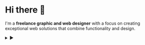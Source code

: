 <!--
**phirebase/phirebase** is a ✨ _special_ ✨ repository because its `README.md` (this file) appears on your GitHub profile.
-->

# Hi there 👋

I'm a **freelance graphic and web designer** with a focus on creating exceptional web solutions that combine functionality and design.  
<details>
  <summary>▶</summary>
My expertise lies in:

- 🖌️ Designing **modern, responsive websites** for WordPress and WooCommerce.    
- 🔧 Developing custom themes, plugins, templates, and modules.  
- 🚀 Crafting user-friendly and visually stunning digital experiences.    

---

## 🛠️ What I Do

- 💡 **WordPress Specialist**: From custom themes to advanced plugins.  
- 🛍️ **WooCommerce Expert**: Tailored eCommerce solutions.  
- 🎨 **Divi Enthusiast**: Customizing and enhancing Divi websites to match unique needs.  
- 🤝 **Collaboration-Focused**: Delivering exceptional results for every project.  
- 🌱 **Lifelong Learner**: Exploring the latest web technologies and design trends.    
- 💬 **Community-Oriented**: Helping others with WordPress and WooCommerce development.    

---

## 📊 By the Numbers:

- 🌐 **235+ Websites**: Modern, responsive, and user-friendly designs.  
- 🖨️ **1540 Prints**: From logos to marketing materials, crafted to make lasting impressions.  
- 🛠️ **17+ Years of Experience**: Turning ideas into reality for businesses and individuals.  

---

## 🌍 About Me

- 📍 **Based in the Czech Republic**  
- 💼 **Open to Freelance Collaborations and New Projects**  
- 🔗 **Portfolio / Blog**: [phirebase.com](https://phirebase.com/)  
- 📜 **WordPress Profile**: [David Klhufek](https://profiles.wordpress.org/brtak/)  

---

## 🤝 Let's Connect!

Feel free to reach out via my [website](https://phirebase.com/), explore [my repositories](https://github.com/phirebase?tab=repositories), or drop a message if you'd like to collaborate. Let's build something amazing together! 🚀  

---

⚡ **Fun Fact**: Great websites don’t just look good — they feel good to use.  

---

<p align="center"> <img src="https://komarev.com/ghpvc/?username=phirebase&label=Profile%20views&color=0e75b6&style=flat" alt="phirebase" /> </p>
</details>
